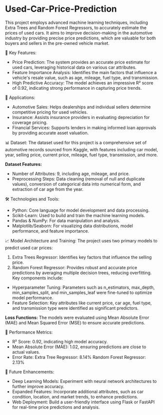 # Used-Car-Price-Prediction

This project employs advanced machine learning techniques, including Extra Trees and Random Forest Regressors, to accurately estimate the prices of used cars. It aims to improve decision-making in the automotive industry by providing precise price predictions, which are valuable for both buyers and sellers in the pre-owned vehicle market.

🔑 Key Features:
* Price Prediction: The system provides an accurate price estimate for used cars, leveraging historical data on various car attributes.
* Feature Importance Analysis: Identifies the main factors that influence a vehicle's resale value, such as age, mileage, fuel type, and transmission.
* High Predictive Accuracy: The model achieves an impressive R² score of 0.92, indicating strong performance in capturing price trends.

🚀 Applications:
* Automotive Sales: Helps dealerships and individual sellers determine competitive pricing for used vehicles.
* Insurance: Assists insurance providers in evaluating depreciation for coverage pricing.
* Financial Services: Supports lenders in making informed loan approvals by providing accurate asset valuation.
   
📊 Dataset:
The dataset used for this project is a comprehensive set of automotive records sourced from Kaggle, with features including car model, year, selling price, current price, mileage, fuel type, transmission, and more.

**Dataset Features:**
* Number of Attributes: 9, including age, mileage, and price.
* Preprocessing Steps: Data cleaning (removal of null and duplicate values), conversion of categorical data into numerical form, and extraction of car age from the year.

🛠️ Technologies and Tools:
* Python: Core language for model development and data processing.
* Scikit-Learn: Used to build and train the machine learning models.
* Pandas & NumPy: For data manipulation and analysis.
* Matplotlib/Seaborn: For visualizing data distributions, model performance, and feature importance.
  
📈 Model Architecture and Training:
The project uses two primary models to predict used car prices:
1. Extra Trees Regressor: Identifies key factors that influence the selling price.
2. Random Forest Regressor: Provides robust and accurate price predictions by averaging multiple decision trees, reducing overfitting.
Key components include:
  * Hyperparameter Tuning: Parameters such as n_estimators, max_depth, min_samples_split, and min_samples_leaf were fine-tuned to optimize model performance.
  * Feature Selection: Key attributes like current price, car age, fuel type, and transmission type were identified as significant predictors.

**Loss Functions:**
The models were evaluated using Mean Absolute Error (MAE) and Mean Squared Error (MSE) to ensure accurate predictions.

🎯 Performance Metrics:
* R² Score: 0.92, indicating high model accuracy.
* Mean Absolute Error (MAE): 1.02, ensuring predictions are close to actual values.
* Error Rate:
  Extra Tree Regressor: 8.14%
  Random Forest Regressor: 2.13%
  
📝 Future Enhancements:
* Deep Learning Models: Experiment with neural network architectures to further improve accuracy.
* Expanded Features: Incorporate additional attributes, such as car condition, location, and market trends, to enhance predictions.
* Web Deployment: Build a user-friendly interface using Flask or FastAPI for real-time price predictions and analysis.

